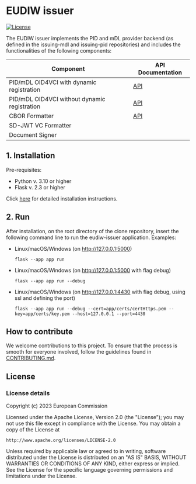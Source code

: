 # EUDIW issuer

[![License](https://img.shields.io/badge/License-Apache%202.0-blue.svg)](https://www.apache.org/licenses/LICENSE-2.0)


The EUDIW issuer implements the PID and mDL provider backend (as defined in the issuing-mdl and issuing-pid repositories) and includes the functionalities of the following components:


| Component |    API  Documentation      |
|----------|-------------|
| PID/mDL OID4VCI with dynamic registration | [API](api_docs/pid_oidc_auth.md) |
| PID/mDL OID4VCI without dynamic registration | [API](api_docs/pid_oidc_no_auth.md) |
| CBOR Formatter | [API](api_docs/cbor_formatter.md)  |
| SD-JWT VC Formatter |  |
| Document Signer |  |


## 1. Installation

Pre-requisites:

+ Python v. 3.10 or higher
+ Flask v. 2.3 or higher

Click [here](install.md) for detailed installation instructions.


## 2. Run

After installation, on the root directory of the clone repository, insert the following command line to run the eudiw-issuer application.
Examples:

+ Linux/macOS/Windows (on <http://127.0.0.1:5000>)

    ```
    flask --app app run
    ```

+ Linux/macOS/Windows (on <http://127.0.0.1:5000> with flag debug)

    ```
    flask --app app run --debug
    ```

+ Linux/macOS/Windows (on <http://127.0.0.1:4430> with flag debug, using ssl and defining the port)

    ```
    flask --app app run --debug --cert=app/certs/certHttps.pem --key=app/certs/key.pem --host=127.0.0.1 --port=4430
    ```


## How to contribute

We welcome contributions to this project. To ensure that the process is smooth for everyone
involved, follow the guidelines found in [CONTRIBUTING.md](CONTRIBUTING.md).

## License

### License details

Copyright (c) 2023 European Commission

Licensed under the Apache License, Version 2.0 (the "License");
you may not use this file except in compliance with the License.
You may obtain a copy of the License at

    http://www.apache.org/licenses/LICENSE-2.0

Unless required by applicable law or agreed to in writing, software
distributed under the License is distributed on an "AS IS" BASIS,
WITHOUT WARRANTIES OR CONDITIONS OF ANY KIND, either express or implied.
See the License for the specific language governing permissions and
limitations under the License.

